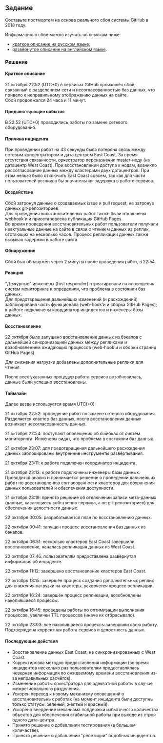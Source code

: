 ## Задание

Составьте постмортем на основе реального сбоя системы GitHub в 2018 году.

Информацию о сбое можно изучить по ссылкам ниже:

* [краткое описание на русском языке](https://habr.com/ru/post/427301/);
* [развёрнутое описание на английском языке](https://github.blog/2018-10-30-oct21-post-incident-analysis/).

### Решение

#### Краткое описание

21 октября 22:52 (UTC+0) в сервисах GitHub произошёл сбой, связанный с разделением сети и несогласованностью баз данных, что привело к неправильному отображению данных на сайте.<br/>
Сбой продолжался 24 часа и 11 минут.

#### Предшествующие события

В 22:52 (UTC+0) проводились работы по замене сетевого оборудования.

#### Причина инцидента

При проведении работ на 43 секунды была потеряна связь между сетевым концентратором и дата центром East Coast. За время отсутствия связанности, оркестратор переназначил master-ноду (на датацентр West Coast). При восстановлении доступа к нодам, возникло рассогласование данных между кластерами двух датацентров. При этом нельзя было отключить East Coast совсем, так как для части пользователей возникла бы значительная задержка в работе сервиса.

#### Воздействие

Сбой затронул данные о создаваемых issue и pull request, не затронув данных git-репозиториев.<br/>
Для проведения восстановительных работ также были отключены webhook'и и приостановлена публикация GitHub Pages.<br/>
Во время проведения восстановительных работ пользователи получали неактуальные данные на сайте в связи с чтением данных из реплик, отстающих на несколько часов. Процесс репликации данных также вызывал задержки в работе сайта.

#### Обнаружение

Сбой был обнаружен через 2 минуты после проведения работ, в 22:54. 

#### Реакция

"Дежурные" инженеры (first responder) отреагировали на оповещения систем мониторинга и определили, что проблема в состоянии баз данных. <br> Для предотвращения дальнейших изменений (и расхождений) заблокирована часть функционала (web-hook'и и сборка GitHub Pages); к работе подключены координатор инцидентов и инженеры базы данных.<br/>

#### Восстановление

22 октября было запущено восстановление данных из бэкапов с дальнейшей синхронизацией данных между репликами и возобновлением ожидающих процессов (web-hook'и и сборки страниц GitHub Pages).

Для снижения нагрузки добавлены дополнительные реплики для чтения.

После всех указанных процедур работа сервиса возобновилась, данные были успешно восстановлены.

#### Таймлайн
Далее везде используется время UTC(+0)

21 октября 22:52: проведение работ по замене сетевого оборудования. Разделяется кластер баз данных, после восстановления данных возникает несогласованность данных.

21 октября 22:54: поступают оповещения об ошибках от систем мониторинга. Инженеры видят, что проблема в состоянии баз данных.

21 октября 23:07: для предотвращения дальнейшего расхождения данных заблокированы внутренние инструменты развёртывания.

21 октября 23:11: к работе подключен координатор инцидента.

21 октября 23:13: к работе подключены инженеры базы данных. Проводится анализ и принимается решение о проведении дальнейших работ по восстановлению согласованности кластеров для сохранения данных пользователей и обеспечения доступности.

21 октября 23:19: принято решение об отключении записи мета-данных (данные, касающиеся собственно сервиса, а не git-репозиториев) для обеспечения целостности данных.

22 октября 00:05: разрабатывается план по восстановлению данных.

22 октября 00:41: запущен процесс восстановления баз данных из бэкапов.

22 октября 06:51: несколько кластеров East Coast завершили восстановление, началась репликация данных из West Coast.

22 октября 07:46: пользователям предоставлена развёрнутая информация об инциденте.

22 октября 11:12: завершено восстановление кластеров East Coast.

22 октября 13:15: завершён процесс создания дополнительных реплик для снижения нагрузки на кластеры, ускоряется процесс репликации.

22 октября 16:24: завершён процесс репликации, возобновлены накопившиеся процессы.

22 октября 16:45: проведены работы по оптимизации выполнения процессов, увеличен TTL процессов (иначе их отбрасывало).

22 октября 23:03: все накопившиеся процессы завершили свою работу. Подтверждена корректная работа сервиса и целостность данных.

#### Последующие действия

* Восстановление данных East Coast, не синхронизированных с West Coast.
* Корректировка методов предоставления информации (во время инцидентов несколько раз пользователям предоставлялась неверная информация по ожидаемому времени восстановления из-за неправильных расчётов).
* Изменение работы оркестратора для адекватной работы в случае межрегионального разделения.
* Ускорен переход к новому механизму оповещений о восстановительных работах (на момент инцидента были доступны только статусы: зелёный, жёлтый и красный).
* Ускорено внедрение механизма поддержки избыточного количества объектов для обеспечения стабильной работы при выходе из строя одного дата-центра.
* Принято решение о добавлении тестирования (в большем количестве).
* Принято решение о добавлении "репетиции" подобных инцидентов.
